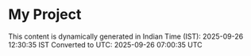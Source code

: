 # My Project

This content is dynamically generated in Indian Time (IST): 2025-09-26 12:30:35 IST
Converted to UTC: 2025-09-26 07:00:35 UTC
